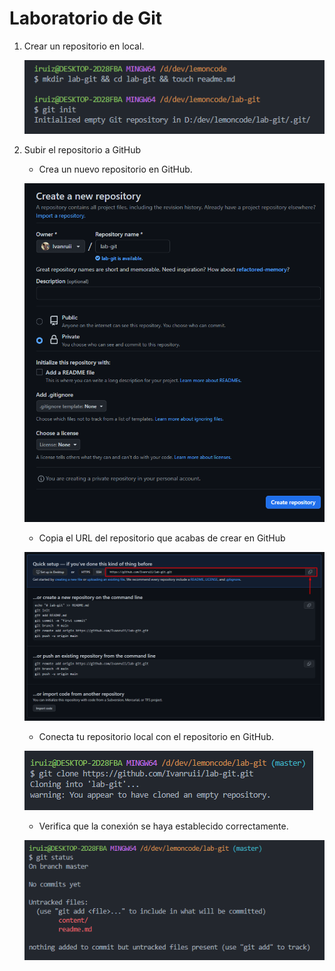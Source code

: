 # Laboratorio de Git

1. Crear un repositorio en local.

    ![](./content/1.png)

2. Subir el repositorio a GitHub
    - Crea un nuevo repositorio en GitHub.

    ![](./content/2.png)

    - Copia el URL del repositorio que acabas de crear en GitHub

    ![](./content/3.png)

    - Conecta tu repositorio local con el repositorio en GitHub.

    ![](./content/4.png)

    - Verifica que la conexión se haya establecido correctamente.

    ![](./content/5.png)